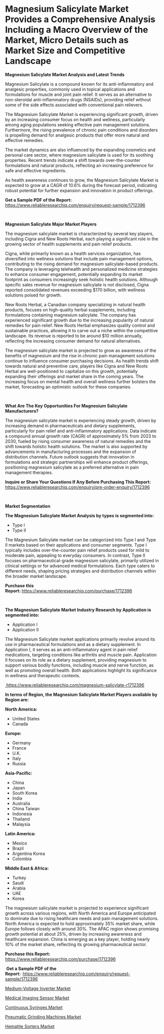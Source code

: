 <p><h1>Magnesium Salicylate Market Provides a Comprehensive Analysis Including a Macro Overview of the Market, Micro Details such as Market Size and Competitive Landscape</h1></p><p><strong>Magnesium Salicylate Market Analysis and Latest Trends</strong></p>
<p><p>Magnesium Salicylate is a compound known for its anti-inflammatory and analgesic properties, commonly used in topical applications and formulations for muscle and joint pain relief. It serves as an alternative to non-steroidal anti-inflammatory drugs (NSAIDs), providing relief without some of the side effects associated with conventional pain relievers.</p><p>The Magnesium Salicylate Market is experiencing significant growth, driven by an increasing consumer focus on health and wellness, particularly among aging populations seeking effective pain management solutions. Furthermore, the rising prevalence of chronic pain conditions and disorders is propelling demand for analgesic products that offer more natural and effective remedies.</p><p>The market dynamics are also influenced by the expanding cosmetics and personal care sector, where magnesium salicylate is used for its soothing properties. Recent trends indicate a shift towards over-the-counter formulations and natural products, reflecting an increasing preference for safe and effective ingredients. </p><p>As health awareness continues to grow, the Magnesium Salicylate Market is expected to grow at a CAGR of 10.6% during the forecast period, indicating robust potential for further expansion and innovation in product offerings.</p></p>
<p><strong>Get a Sample PDF of the Report:&nbsp;</strong> <a href="https://www.reliableresearchiq.com/enquiry/request-sample/1712396?utm_campaign=1804&utm_medium=2&utm_source=Github&utm_content=ia&utm_term=22102024&utm_id=magnesium-salicylate">https://www.reliableresearchiq.com/enquiry/request-sample/1712396</a></p>
<p>&nbsp;</p>
<p><strong>Magnesium Salicylate Major Market Players</strong></p>
<p><p>The magnesium salicylate market is characterized by several key players, including Cigna and New Roots Herbal, each playing a significant role in the growing sector of health supplements and pain relief products.</p><p>Cigna, while primarily known as a health services organization, has diversified into wellness solutions that include pain management options, contributing to the rising demand for magnesium salicylate-based products. The company is leveraging telehealth and personalized medicine strategies to enhance consumer engagement, potentially expanding its market footprint as consumers increasingly seek holistic health solutions. Although specific sales revenue for magnesium salicylate is not disclosed, Cigna reported consolidated revenues exceeding $170 billion, with wellness solutions poised for growth.</p><p>New Roots Herbal, a Canadian company specializing in natural health products, focuses on high-quality herbal supplements, including formulations containing magnesium salicylate. The company has experienced significant growth due to the increasing popularity of natural remedies for pain relief. New Roots Herbal emphasizes quality control and sustainable practices, allowing it to carve out a niche within the competitive landscape. Its revenue is reported to be around $10 million annually, reflecting the increasing consumer demand for natural alternatives.</p><p>The magnesium salicylate market is projected to grow as awareness of the benefits of magnesium and the rise in chronic pain management solutions continue to influence consumer purchasing decisions. As health trends shift towards natural and preventive care, players like Cigna and New Roots Herbal are well-positioned to capitalize on this growth, potentially expanding their offerings and market share in the coming years. The increasing focus on mental health and overall wellness further bolsters the market, forecasting an optimistic outlook for these companies.</p></p>
<p>&nbsp;</p>
<p><strong>What Are The Key Opportunities For Magnesium Salicylate Manufacturers?</strong></p>
<p><p>The magnesium salicylate market is experiencing steady growth, driven by increasing demand in pharmaceuticals and dietary supplements, particularly for pain relief and anti-inflammatory applications. Data indicate a compound annual growth rate (CAGR) of approximately 5% from 2023 to 2030, fueled by rising consumer awareness of natural remedies and the shift towards holistic health solutions. The market is also supported by advancements in manufacturing processes and the expansion of distribution channels. Future outlook suggests that innovation in formulations and strategic partnerships will enhance product offerings, positioning magnesium salicylate as a preferred alternative in pain management therapies.</p></p>
<p><strong>Inquire or Share Your Questions If Any Before Purchasing This Report:</strong> <a href="https://www.reliableresearchiq.com/enquiry/pre-order-enquiry/1712396?utm_campaign=1804&utm_medium=2&utm_source=Github&utm_content=ia&utm_term=22102024&utm_id=magnesium-salicylate">https://www.reliableresearchiq.com/enquiry/pre-order-enquiry/1712396</a></p>
<p>&nbsp;</p>
<p><strong>Market Segmentation</strong></p>
<p><strong>The Magnesium Salicylate Market Analysis by types is segmented into:</strong></p>
<p><ul><li>Type I</li><li>Type II</li></ul></p>
<p><p>The Magnesium Salicylate market can be categorized into Type I and Type II markets based on their applications and consumer segments. Type I typically includes over-the-counter pain relief products used for mild to moderate pain, appealing to everyday consumers. In contrast, Type II focuses on pharmaceutical-grade magnesium salicylate, primarily utilized in clinical settings or for advanced medical formulations. Each type caters to different needs, shaping pricing strategies and distribution channels within the broader market landscape.</p></p>
<p><strong>Purchase this Report:&nbsp;</strong><a href="https://www.reliableresearchiq.com/purchase/1712396?utm_campaign=1804&utm_medium=2&utm_source=Github&utm_content=ia&utm_term=22102024&utm_id=magnesium-salicylate">https://www.reliableresearchiq.com/purchase/1712396</a></p>
<p>&nbsp;</p>
<p><strong>The Magnesium Salicylate Market Industry Research by Application is segmented into:</strong></p>
<p><ul><li>Application I</li><li>Application II</li></ul></p>
<p><p>The Magnesium Salicylate market applications primarily revolve around its use in pharmaceutical formulations and as a dietary supplement. In Application I, it serves as an anti-inflammatory agent in pain relief medications, targeting conditions like arthritis and muscle pain. Application II focuses on its role as a dietary supplement, providing magnesium to support various bodily functions, including muscle and nerve function, as well as promoting overall health. Both applications highlight its significance in wellness and therapeutic contexts.</p></p>
<p><a href="https://www.reliableresearchiq.com/magnesium-salicylate-r1712396?utm_campaign=1804&utm_medium=2&utm_source=Github&utm_content=ia&utm_term=22102024&utm_id=magnesium-salicylate">&nbsp;https://www.reliableresearchiq.com/magnesium-salicylate-r1712396</a></p>
<p><strong>In terms of Region, the Magnesium Salicylate Market Players available by Region are:</strong></p>
<p>
    <p> <strong> North America: </strong>
        <ul>
            <li>United States</li>
            <li>Canada</li>
        </ul>
        </p> 
    <p> <strong> Europe: </strong>
        <ul>
            <li>Germany</li>
            <li>France</li>
            <li>U.K.</li>
            <li>Italy</li>
            <li>Russia</li>
        </ul>
        </p> 
    <p> <strong> Asia-Pacific: </strong>
        <ul>
            <li>China</li>
            <li>Japan</li>
            <li>South Korea</li>
            <li>India</li>
            <li>Australia</li>
            <li>China Taiwan</li>
            <li>Indonesia</li>
            <li>Thailand</li>
            <li>Malaysia</li>
        </ul>
        </p> 
    <p> <strong> Latin America: </strong>
        <ul>
            <li>Mexico</li>
            <li>Brazil</li>
            <li>Argentina Korea</li>
            <li>Colombia</li>
        </ul>
        </p> 
    <p> <strong> Middle East & Africa: </strong>
        <ul>
            <li>Turkey</li>
            <li>Saudi</li>
            <li>Arabia</li>
            <li>UAE</li>
            <li>Korea</li>
        </ul>
    </p>
    </p>
<p><p>The magnesium salicylate market is projected to experience significant growth across various regions, with North America and Europe anticipated to dominate due to rising healthcare needs and pain management solutions. North America is expected to hold approximately 35% market share, while Europe follows closely with around 30%. The APAC region shows promising growth potential at about 25%, driven by increasing awareness and healthcare expansion. China is emerging as a key player, holding nearly 10% of the market share, reflecting its growing pharmaceutical sector.</p></p>
<p><strong>Purchase this Report: </strong><a href="https://www.reliableresearchiq.com/purchase/1712396?utm_campaign=1804&utm_medium=2&utm_source=Github&utm_content=ia&utm_term=22102024&utm_id=magnesium-salicylate">https://www.reliableresearchiq.com/purchase/1712396</a></p>
<p>&nbsp;<strong>Get a Sample PDF of the Report:&nbsp;&nbsp;</strong><a href="https://www.reliableresearchiq.com/enquiry/request-sample/1712396?utm_campaign=1804&utm_medium=2&utm_source=Github&utm_content=ia&utm_term=22102024&utm_id=magnesium-salicylate">https://www.reliableresearchiq.com/enquiry/request-sample/1712396</a></p>
<p><strong></strong></p>
<p><p><a href="https://www.linkedin.com/pulse/global-medium-voltage-inverter-market-product-types-applications-upzdf?utm_campaign=1804&utm_medium=2&utm_source=Github&utm_content=ia&utm_term=22102024&utm_id=magnesium-salicylate">Medium-Voltage Inverter Market</a></p><p><a href="https://www.linkedin.com/pulse/medical-imaging-sensor-market-size-type-product-global-q4p1c?utm_campaign=1804&utm_medium=2&utm_source=Github&utm_content=ia&utm_term=22102024&utm_id=magnesium-salicylate">Medical Imaging Sensor Market</a></p><p><a href="https://www.linkedin.com/pulse/investment-opportunities-continuous-syringes-sector-gzqsc?utm_campaign=1804&utm_medium=2&utm_source=Github&utm_content=ia&utm_term=22102024&utm_id=magnesium-salicylate">Continuous Syringes Market</a></p><p><a href="https://www.linkedin.com/pulse/trends-global-pneumatic-grinding-machines-market-forecast-analysis-lelef?utm_campaign=1804&utm_medium=2&utm_source=Github&utm_content=ia&utm_term=22102024&utm_id=magnesium-salicylate">Pneumatic Grinding Machines Market</a></p><p><a href="https://www.linkedin.com/pulse/unveiling-market-trends-global-hematite-sorters-growth-regional-cyijf?utm_campaign=1804&utm_medium=2&utm_source=Github&utm_content=ia&utm_term=22102024&utm_id=magnesium-salicylate">Hematite Sorters Market</a></p></p>
